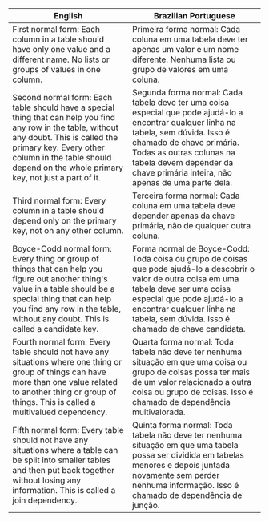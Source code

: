
| English | Brazilian Portuguese |
|---------|----------------------|
| First normal form: Each column in a table should have only one value and a different name. No lists or groups of values in one column. | Primeira forma normal: Cada coluna em uma tabela deve ter apenas um valor e um nome diferente. Nenhuma lista ou grupo de valores em uma coluna. |
| Second normal form: Each table should have a special thing that can help you find any row in the table, without any doubt. This is called the primary key. Every other column in the table should depend on the whole primary key, not just a part of it. | Segunda forma normal: Cada tabela deve ter uma coisa especial que pode ajudá-lo a encontrar qualquer linha na tabela, sem dúvida. Isso é chamado de chave primária. Todas as outras colunas na tabela devem depender da chave primária inteira, não apenas de uma parte dela. |
| Third normal form: Every column in a table should depend only on the primary key, not on any other column. | Terceira forma normal: Cada coluna em uma tabela deve depender apenas da chave primária, não de qualquer outra coluna. |
| Boyce-Codd normal form: Every thing or group of things that can help you figure out another thing's value in a table should be a special thing that can help you find any row in the table, without any doubt. This is called a candidate key. | Forma normal de Boyce-Codd: Toda coisa ou grupo de coisas que pode ajudá-lo a descobrir o valor de outra coisa em uma tabela deve ser uma coisa especial que pode ajudá-lo a encontrar qualquer linha na tabela, sem dúvida. Isso é chamado de chave candidata. |
| Fourth normal form: Every table should not have any situations where one thing or group of things can have more than one value related to another thing or group of things. This is called a multivalued dependency. | Quarta forma normal: Toda tabela não deve ter nenhuma situação em que uma coisa ou grupo de coisas possa ter mais de um valor relacionado a outra coisa ou grupo de coisas. Isso é chamado de dependência multivalorada. |
| Fifth normal form: Every table should not have any situations where a table can be split into smaller tables and then put back together without losing any information. This is called a join dependency. | Quinta forma normal: Toda tabela não deve ter nenhuma situação em que uma tabela possa ser dividida em tabelas menores e depois juntada novamente sem perder nenhuma informação. Isso é chamado de dependência de junção. |

